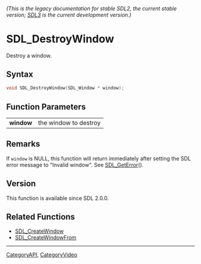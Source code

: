 ###### (This is the legacy documentation for stable SDL2, the current stable version; [SDL3](https://wiki.libsdl.org/SDL3/) is the current development version.)
# SDL_DestroyWindow

Destroy a window.

## Syntax

```c
void SDL_DestroyWindow(SDL_Window * window);

```

## Function Parameters

|                |                       |
| -------------- | --------------------- |
| **window**     | the window to destroy |

## Remarks

If `window` is NULL, this function will return immediately after setting
the SDL error message to "Invalid window". See
[SDL_GetError](SDL_GetError)().

## Version

This function is available since SDL 2.0.0.

## Related Functions

* [SDL_CreateWindow](SDL_CreateWindow)
* [SDL_CreateWindowFrom](SDL_CreateWindowFrom)

----
[CategoryAPI](CategoryAPI), [CategoryVideo](CategoryVideo)


